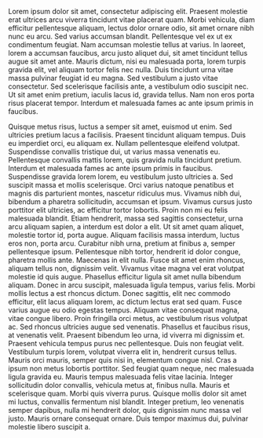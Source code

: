Lorem ipsum dolor sit amet, consectetur adipiscing elit. Praesent molestie erat ultrices arcu viverra tincidunt vitae placerat quam. Morbi vehicula, diam efficitur pellentesque aliquam, lectus dolor ornare odio, sit amet ornare nibh nunc eu arcu. Sed varius accumsan blandit. Pellentesque vel ex ut ex condimentum feugiat. Nam accumsan molestie tellus at varius. In laoreet, lorem a accumsan faucibus, arcu justo aliquet dui, sit amet tincidunt tellus augue sit amet ante. Mauris dictum, nisi eu malesuada porta, lorem turpis gravida elit, vel aliquam tortor felis nec nulla. Duis tincidunt urna vitae massa pulvinar feugiat id eu magna. Sed vestibulum a justo vitae consectetur. Sed scelerisque facilisis ante, a vestibulum odio suscipit nec. Ut sit amet enim pretium, iaculis lacus id, gravida tellus. Nam non eros porta risus placerat tempor. Interdum et malesuada fames ac ante ipsum primis in faucibus.
<!--more-->
Quisque metus risus, luctus a semper sit amet, euismod ut enim. Sed ultricies pretium lacus a facilisis. Praesent tincidunt aliquam tempus. Duis eu imperdiet orci, eu aliquam ex. Nullam pellentesque eleifend volutpat. Suspendisse convallis tristique dui, ut varius massa venenatis eu. Pellentesque convallis mattis lorem, quis gravida nulla tincidunt pretium. Interdum et malesuada fames ac ante ipsum primis in faucibus. Suspendisse gravida lorem lorem, eu vestibulum justo ultricies a. Sed suscipit massa et mollis scelerisque. Orci varius natoque penatibus et magnis dis parturient montes, nascetur ridiculus mus. Vivamus nibh dui, bibendum a pharetra sollicitudin, accumsan et ipsum. Vivamus cursus justo porttitor elit ultricies, ac efficitur tortor lobortis.
Proin non mi eu felis malesuada blandit. Etiam hendrerit, massa sed sagittis consectetur, urna arcu aliquam sapien, a interdum est dolor a elit. Ut sit amet quam aliquet, molestie tortor id, porta augue. Aliquam facilisis massa interdum, luctus eros non, porta arcu. Curabitur nibh urna, pretium at finibus a, semper pellentesque ipsum. Pellentesque nibh tortor, hendrerit id dolor congue, pharetra mollis ante. Maecenas in elit nulla. Fusce sit amet enim rhoncus, aliquam tellus non, dignissim velit. Vivamus vitae magna vel erat volutpat molestie id quis augue. Phasellus efficitur ligula sit amet nulla bibendum aliquam.
Donec in arcu suscipit, malesuada ligula tempus, varius felis. Morbi mollis lectus a est rhoncus dictum. Donec sagittis, elit nec commodo efficitur, elit lacus aliquam lorem, ac dictum lectus erat sed quam. Fusce varius augue eu odio egestas tempus. Aliquam vitae consequat magna, vitae congue libero. Proin fringilla orci metus, ac vestibulum risus volutpat ac. Sed rhoncus ultricies augue sed venenatis. Phasellus et faucibus risus, at venenatis velit. Praesent bibendum leo urna, id viverra mi dignissim et. Praesent vehicula tempus purus nec pellentesque. Duis non feugiat velit.
Vestibulum turpis lorem, volutpat viverra elit in, hendrerit cursus tellus. Mauris orci mauris, semper quis nisi in, elementum congue nisl. Cras a ipsum non metus lobortis porttitor. Sed feugiat quam neque, nec malesuada ligula gravida eu. Mauris tempus malesuada felis vitae lacinia. Integer sollicitudin dolor convallis, vehicula metus at, finibus nulla. Mauris et scelerisque quam. Morbi quis viverra purus. Quisque mollis dolor sit amet mi luctus, convallis fermentum nisl blandit. Integer pretium, leo venenatis semper dapibus, nulla mi hendrerit dolor, quis dignissim nunc massa vel justo. Mauris ornare consequat ornare. Duis tempor maximus dui, pulvinar molestie libero suscipit a. 
